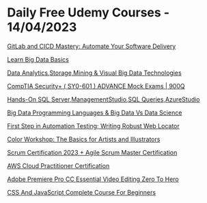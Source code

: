 # Daily Free Udemy Courses - 14/04/2023

[GitLab and CICD Mastery: Automate Your Software Delivery](https://www.udemy.com/course/gitlab-cicd-essentials-for-industry-comprehensive-tutorial/?couponCode=22D1EEE0CFD3601F3D42)
[Learn Big Data Basics](https://www.udemy.com/course/learn-big-data-basics/?couponCode=7D89D40245A2B57547C2)
[Data Analytics,Storage,Mining & Visual Big Data Technologies](https://www.udemy.com/course/different-technologies-in-big-data/?couponCode=8079E60B8E839BC103C4)
[CompTIA Security+ ( SY0-601 ) ADVANCE Mock Exams | 900Q](https://www.udemy.com/course/comptia-security-sy0-601-advance-mock-exams-900q/?couponCode=273C8840B8A668571E18)
[Hands-On SQL Server,ManagementStudio,SQL Queries,AzureStudio](https://www.udemy.com/course/hands-on-sql-servermanagementstudiosql-queriesazurestudio/?couponCode=2C7347CC4A6CCD2A744A)
[Big Data Programming Languages & Big Data Vs Data Science](https://www.udemy.com/course/big-data-programming-languages-big-data-vs-data-science/?couponCode=D5062F0732E5EC48A2A0)
[First Step in Automation Testing; Writing Robust Web Locator](https://www.udemy.com/course/learn-how-to-write-robust-web-locators/?couponCode=TOTALLY-FREE)
[Color Workshop: The Basics for Artists and Illustrators](https://www.udemy.com/course/colorforartists/?couponCode=COLORWORKSHOPFREE)
[Scrum Certification 2023 + Agile Scrum Master Certification](https://www.udemy.com/course/scrum-certification/?couponCode=130423_FREE)
[AWS Cloud Practitioner Certification](https://www.udemy.com/course/aws-cloud-practitioner-certification-e/?couponCode=DROP-0813)
[Adobe Premiere Pro CC Essential Video Editing Zero To Hero](https://www.udemy.com/course/adobe-premiere-pro-cc-essential-video-editing-zero-to-hero/?couponCode=674258CF43A1B03C359C)
[CSS And JavaScript Complete Course For Beginners](https://www.udemy.com/course/css-and-javascript-complete-course-for-beginners/?couponCode=9C8B6F1856E085A767E5)
